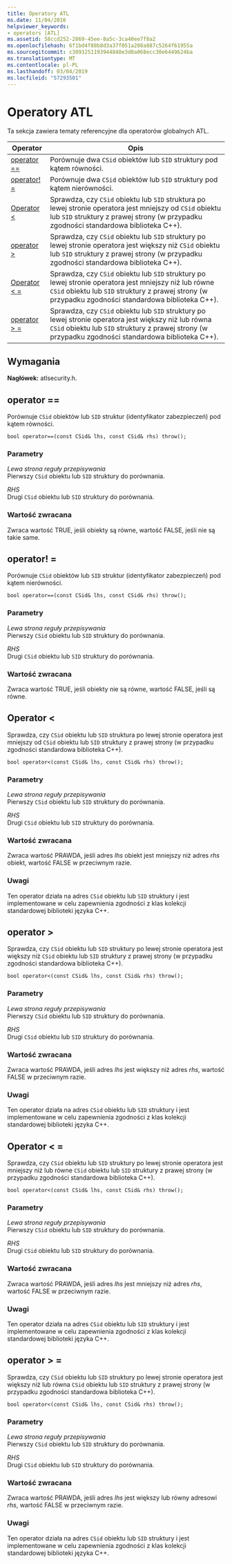 ```yaml
---
title: Operatory ATL
ms.date: 11/04/2016
helpviewer_keywords:
- operators [ATL]
ms.assetid: 58ccd252-2869-45ee-8a5c-3ca40ee7f8a2
ms.openlocfilehash: 6f1bd4f88b8d3a37f051a208a887c5264f61955a
ms.sourcegitcommit: c3093251193944840e3d0a068ecc30e6449624ba
ms.translationtype: MT
ms.contentlocale: pl-PL
ms.lasthandoff: 03/04/2019
ms.locfileid: "57293501"
---
```

# <a name="atl-operators"></a>Operatory ATL

Ta sekcja zawiera tematy referencyjne dla operatorów globalnych ATL.

|Operator|Opis|
|--------------|-----------------|
|[operator ==](#operator_eq_eq)|Porównuje dwa `CSid` obiektów lub `SID` struktury pod kątem równości.|
|[operator! =](#operator_neq)|Porównuje dwa `CSid` obiektów lub `SID` struktury pod kątem nierówności.|
|[Operator <](#operator_lt)|Sprawdza, czy `CSid` obiektu lub `SID` struktura po lewej stronie operatora jest mniejszy od `CSid` obiektu lub `SID` struktury z prawej strony (w przypadku zgodności standardowa biblioteka C++).|
|[operator >](#operator_gt)|Sprawdza, czy `CSid` obiektu lub `SID` struktury po lewej stronie operatora jest większy niż `CSid` obiektu lub `SID` struktury z prawej strony (w przypadku zgodności standardowa biblioteka C++).|
|[Operator < =](#operator_lt__eq)|Sprawdza, czy `CSid` obiektu lub `SID` struktury po lewej stronie operatora jest mniejszy niż lub równe `CSid` obiektu lub `SID` struktury z prawej strony (w przypadku zgodności standardowa biblioteka C++).|
|[operator > =](#operator_gt__eq)|Sprawdza, czy `CSid` obiektu lub `SID` struktury po lewej stronie operatora jest większy niż lub równa `CSid` obiektu lub `SID` struktury z prawej strony (w przypadku zgodności standardowa biblioteka C++).|

## <a name="requirements"></a>Wymagania

**Nagłówek:** atlsecurity.h.

##  <a name="operator_eq_eq"></a>  operator ==

Porównuje `CSid` obiektów lub `SID` struktur (identyfikator zabezpieczeń) pod kątem równości.

```
bool operator==(const CSid& lhs, const CSid& rhs) throw();
```

### <a name="parameters"></a>Parametry

*Lewa strona reguły przepisywania*<br/>
Pierwszy `CSid` obiektu lub `SID` struktury do porównania.

*RHS*<br/>
Drugi `CSid` obiektu lub `SID` struktury do porównania.

### <a name="return-value"></a>Wartość zwracana

Zwraca wartość TRUE, jeśli obiekty są równe, wartość FALSE, jeśli nie są takie same.

##  <a name="operator_neq"></a>  operator! =

Porównuje `CSid` obiektów lub `SID` struktur (identyfikator zabezpieczeń) pod kątem nierówności.

```
bool operator==(const CSid& lhs, const CSid& rhs) throw();
```

### <a name="parameters"></a>Parametry

*Lewa strona reguły przepisywania*<br/>
Pierwszy `CSid` obiektu lub `SID` struktury do porównania.

*RHS*<br/>
Drugi `CSid` obiektu lub `SID` struktury do porównania.

### <a name="return-value"></a>Wartość zwracana

Zwraca wartość TRUE, jeśli obiekty nie są równe, wartość FALSE, jeśli są równe.

##  <a name="operator_lt"></a>  Operator <

Sprawdza, czy `CSid` obiektu lub `SID` struktura po lewej stronie operatora jest mniejszy od `CSid` obiektu lub `SID` struktury z prawej strony (w przypadku zgodności standardowa biblioteka C++).

```
bool operator<(const CSid& lhs, const CSid& rhs) throw();
```

### <a name="parameters"></a>Parametry

*Lewa strona reguły przepisywania*<br/>
Pierwszy `CSid` obiektu lub `SID` struktury do porównania.

*RHS*<br/>
Drugi `CSid` obiektu lub `SID` struktury do porównania.

### <a name="return-value"></a>Wartość zwracana

Zwraca wartość PRAWDA, jeśli adres *lhs* obiekt jest mniejszy niż adres *rhs* obiekt, wartość FALSE w przeciwnym razie.

### <a name="remarks"></a>Uwagi

Ten operator działa na adres `CSid` obiektu lub `SID` struktury i jest implementowane w celu zapewnienia zgodności z klas kolekcji standardowej biblioteki języka C++.

##  <a name="operator_gt"></a>  operator >

Sprawdza, czy `CSid` obiektu lub `SID` struktury po lewej stronie operatora jest większy niż `CSid` obiektu lub `SID` struktury z prawej strony (w przypadku zgodności standardowa biblioteka C++).

```
bool operator<(const CSid& lhs, const CSid& rhs) throw();
```

### <a name="parameters"></a>Parametry

*Lewa strona reguły przepisywania*<br/>
Pierwszy `CSid` obiektu lub `SID` struktury do porównania.

*RHS*<br/>
Drugi `CSid` obiektu lub `SID` struktury do porównania.

### <a name="return-value"></a>Wartość zwracana

Zwraca wartość PRAWDA, jeśli adres *lhs* jest większy niż adres *rhs*, wartość FALSE w przeciwnym razie.

### <a name="remarks"></a>Uwagi

Ten operator działa na adres `CSid` obiektu lub `SID` struktury i jest implementowane w celu zapewnienia zgodności z klas kolekcji standardowej biblioteki języka C++.

##  <a name="operator_lt__eq"></a>  Operator < =

Sprawdza, czy `CSid` obiektu lub `SID` struktury po lewej stronie operatora jest mniejszy niż lub równe `CSid` obiektu lub `SID` struktury z prawej strony (w przypadku zgodności standardowa biblioteka C++).

```
bool operator<(const CSid& lhs, const CSid& rhs) throw();
```

### <a name="parameters"></a>Parametry

*Lewa strona reguły przepisywania*<br/>
Pierwszy `CSid` obiektu lub `SID` struktury do porównania.

*RHS*<br/>
Drugi `CSid` obiektu lub `SID` struktury do porównania.

### <a name="return-value"></a>Wartość zwracana

Zwraca wartość PRAWDA, jeśli adres *lhs* jest mniejszy niż adres *rhs*, wartość FALSE w przeciwnym razie.

### <a name="remarks"></a>Uwagi

Ten operator działa na adres `CSid` obiektu lub `SID` struktury i jest implementowane w celu zapewnienia zgodności z klas kolekcji standardowej biblioteki języka C++.

##  <a name="operator_gt__eq"></a>  operator > =

Sprawdza, czy `CSid` obiektu lub `SID` struktury po lewej stronie operatora jest większy niż lub równa `CSid` obiektu lub `SID` struktury z prawej strony (w przypadku zgodności standardowa biblioteka C++).

```
bool operator<(const CSid& lhs, const CSid& rhs) throw();
```

### <a name="parameters"></a>Parametry

*Lewa strona reguły przepisywania*<br/>
Pierwszy `CSid` obiektu lub `SID` struktury do porównania.

*RHS*<br/>
Drugi `CSid` obiektu lub `SID` struktury do porównania.

### <a name="return-value"></a>Wartość zwracana

Zwraca wartość PRAWDA, jeśli adres *lhs* jest większy lub równy adresowi *rhs*, wartość FALSE w przeciwnym razie.

### <a name="remarks"></a>Uwagi

Ten operator działa na adres `CSid` obiektu lub `SID` struktury i jest implementowane w celu zapewnienia zgodności z klas kolekcji standardowej biblioteki języka C++.
